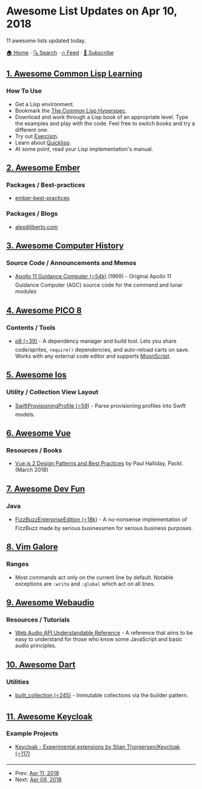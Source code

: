 # Awesome List Updates on Apr 10, 2018

11 awesome lists updated today.

[🏠 Home](/README.md) · [🔍 Search](https://test.trackawesomelist.com/search/) · [🔥 Feed](https://test.trackawesomelist.com/feed.xml) · [📮 Subscribe](https://trackawesomelist.us17.list-manage.com/subscribe?u=d2f0117aa829c83a63ec63c2f&id=36a103854c)



## [1. Awesome Common Lisp Learning](/content/GustavBertram/awesome-common-lisp-learning/README.md)

### How To Use

*   Get a Lisp environment.
*   Bookmark the [The Common Lisp Hyperspec](http://www.lispworks.com/documentation/common-lisp.html).
*   Download and work through a Lisp book of an appropriate level. Type the examples and play with the code. Feel free to switch books and try a different one.
*   Try out [Exercism](http://exercism.io/languages/common-lisp/about).
*   Learn about [Quicklisp](https://www.quicklisp.org/beta/).
*   At some point, read your Lisp implementation's manual.

## [2. Awesome Ember](/content/ember-community-russia/awesome-ember/README.md)

### Packages / Best-practices

*   [ember-best-practices](https://github.com/ember-best-practices)

### Packages / Blogs

*   [alexdiliberto.com](https://alexdiliberto.com/)

## [3. Awesome Computer History](/content/watson/awesome-computer-history/README.md)

### Source Code / Announcements and Memos

*   [Apollo 11 Guidance Computer (⭐54k)](https://github.com/chrislgarry/Apollo-11) (1969) - Original Apollo 11 Guidance Computer (AGC) source code for the command and lunar modules

## [4. Awesome PICO 8](/content/pico-8/awesome-PICO-8/README.md)

### Contents / Tools

*   [p8 (⭐39)](https://github.com/jozanza/p8) - A dependency manager and build tool. Lets you share code/sprites, `require()` dependencies, and auto-reload carts on save. Works with any external code editor and supports [MoonScript](https://moonscript.org/).

## [5. Awesome Ios](/content/vsouza/awesome-ios/README.md)

### Utility / Collection View Layout

*   [SwiftProvisioningProfile (⭐59)](https://github.com/Sherlouk/SwiftProvisioningProfile) - Parse provisioning profiles into Swift models.

## [6. Awesome Vue](/content/vuejs/awesome-vue/README.md)

### Resources / Books

*   [Vue.js 2 Design Patterns and Best Practices](https://www.amazon.com/dp/178883979X) by Paul Halliday, Packt. (March 2018)

## [7. Awesome Dev Fun](/content/mislavcimpersak/awesome-dev-fun/README.md)

### Java

*   [FizzBuzzEnterpriseEdition (⭐18k)](https://github.com/EnterpriseQualityCoding/FizzBuzzEnterpriseEdition) - A no-nonsense implementation of FizzBuzz made by serious businessmen for serious business purposes.

## [8. Vim Galore](/content/mhinz/vim-galore/README.md)

### Ranges

*   Most commands act only on the current line by default. Notable exceptions are
    `:write` and `:global` which act on all lines.

## [9. Awesome Webaudio](/content/notthetup/awesome-webaudio/README.md)

### Resources / Tutorials

*   [Web Audio API Understandable Reference](https://web-audio-api.firebaseapp.com/) - A reference that aims to be easy to understand for those who know some JavaScript and basic audio principles.

## [10. Awesome Dart](/content/yissachar/awesome-dart/README.md)

### Utilities

*   [built\_collection (⭐245)](https://github.com/google/built_collection.dart) - Immutable collections via the builder pattern.

## [11. Awesome Keycloak](/content/thomasdarimont/awesome-keycloak/README.md)

### Example Projects

*   [Keycloak - Experimental extensions by Stian Thorgersen/Keycloak (⭐117)](https://github.com/stianst/keycloak-experimental)

---

- Prev: [Apr 11, 2018](/content/2018/04/11/README.md)
- Next: [Apr 09, 2018](/content/2018/04/09/README.md)